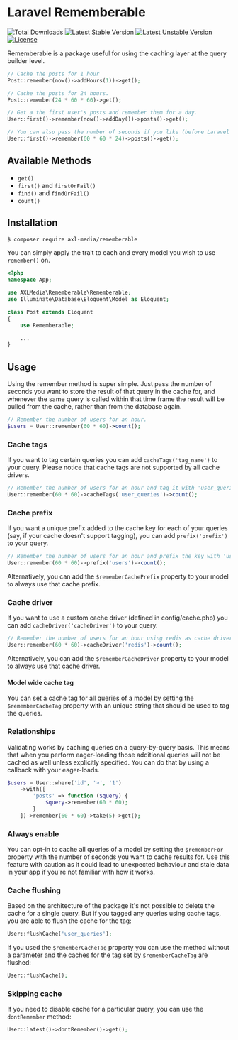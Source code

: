 Laravel Rememberable
===================================

[![Total Downloads](https://poser.pugx.org/axl-media/rememberable/downloads.svg)](https://packagist.org/packages/axl-media/rememberable)
[![Latest Stable Version](https://poser.pugx.org/axl-media/rememberable/v/stable.svg)](https://packagist.org/packages/axl-media/rememberable)
[![Latest Unstable Version](https://poser.pugx.org/axl-media/rememberable/v/unstable.svg)](https://packagist.org/packages/axl-media/rememberable)
[![License](https://poser.pugx.org/axl-media/rememberable/license.svg)](https://packagist.org/packages/axl-media/rememberable)

Rememberable is a package useful for using the caching layer at the query builder level.

```php
// Cache the posts for 1 hour
Post::remember(now()->addHours(1))->get();

// Cache the posts for 24 hours.
Post::remember(24 * 60 * 60)->get();
```

```php
// Get a the first user's posts and remember them for a day.
User::first()->remember(now()->addDay())->posts()->get();

// You can also pass the number of seconds if you like (before Laravel 5.8 this will be interpreted as minutes).
User::first()->remember(60 * 60 * 24)->posts()->get();
```

## Available Methods

- `get()`
- `first()` and `firstOrFail()`
- `find()` and `findOrFail()`
- `count()`

## Installation

```sh
$ composer require axl-media/rememberable
```

You can simply apply the trait to each and every model you wish to use `remember()` on.

```php
<?php
namespace App;

use AXLMedia\Rememberable\Rememberable;
use Illuminate\Database\Eloquent\Model as Eloquent;

class Post extends Eloquent
{
    use Rememberable;

    ...
}
```

## Usage

Using the remember method is super simple. Just pass the number of seconds you want to store the result of that query in the cache for, and whenever the same query is called within that time frame the result will be pulled from the cache, rather than from the database again.

```php
// Remember the number of users for an hour.
$users = User::remember(60 * 60)->count();
```

### Cache tags

If you want to tag certain queries you can add `cacheTags('tag_name')` to your query. Please notice that cache tags are not supported by all cache drivers.

```php
// Remember the number of users for an hour and tag it with 'user_queries'
User::remember(60 * 60)->cacheTags('user_queries')->count();
```

### Cache prefix

If you want a unique prefix added to the cache key for each of your queries (say, if your cache doesn't support tagging), you can add `prefix('prefix')` to your query.

```php
// Remember the number of users for an hour and prefix the key with 'users'
User::remember(60 * 60)->prefix('users')->count();
```

Alternatively, you can add the `$rememberCachePrefix` property to your model to always use that cache prefix.

### Cache driver

If you want to use a custom cache driver (defined in config/cache.php) you can add `cacheDriver('cacheDriver')` to your query.

```php
// Remember the number of users for an hour using redis as cache driver
User::remember(60 * 60)->cacheDriver('redis')->count();
```

Alternatively, you can add the `$rememberCacheDriver` property to your model to always use that cache driver.

#### Model wide cache tag

You can set a cache tag for all queries of a model by setting the `$rememberCacheTag` property with an unique string that should be used to tag the queries.

### Relationships

Validating works by caching queries on a query-by-query basis. This means that when you perform eager-loading those additional queries will not be cached as well unless explicitly specified. You can do that by using a callback with your eager-loads.

```php
$users = User::where('id', '>', '1')
    ->with([
        'posts' => function ($query) {
            $query->remember(60 * 60);
        }
    ])->remember(60 * 60)->take(5)->get();
```

### Always enable

You can opt-in to cache all queries of a model by setting the `$rememberFor` property with the number of seconds you want to cache results for. Use this feature with caution as it could lead to unexpected behaviour and stale data in your app if you're not familiar with how it works.

### Cache flushing

Based on the architecture of the package it's not possible to delete the cache for a single query. But if you tagged any queries using cache tags, you are able to flush the cache for the tag:

```php
User::flushCache('user_queries');
```

If you used the `$rememberCacheTag` property you can use the method without a parameter and the caches for the tag set by `$rememberCacheTag` are flushed:

```php
User::flushCache();
```
### Skipping cache

If you need to disable cache for a particular query, you can use the `dontRemember` method:

```php
User::latest()->dontRemember()->get();
```
